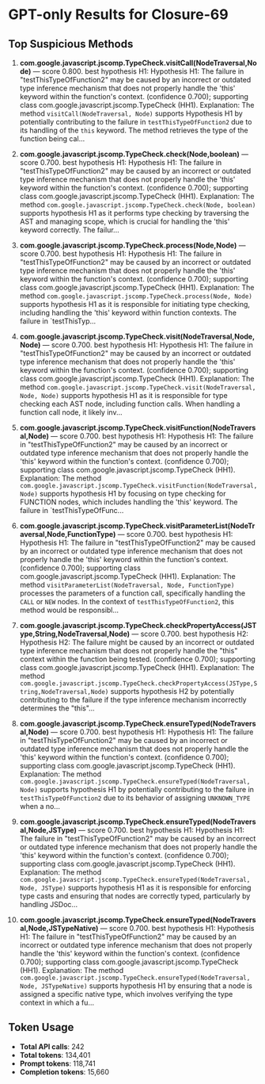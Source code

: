 # GPT-only Results for Closure-69

## Top Suspicious Methods

1. **com.google.javascript.jscomp.TypeCheck.visitCall(NodeTraversal,Node)** — score 0.800. best hypothesis H1: Hypothesis H1: The failure in "testThisTypeOfFunction2" may be caused by an incorrect or outdated type inference mechanism that does not properly handle the 'this' keyword within the function's context. (confidence 0.700); supporting class com.google.javascript.jscomp.TypeCheck (HH1).
    Explanation: The method `visitCall(NodeTraversal, Node)` supports Hypothesis H1 by potentially contributing to the failure in `testThisTypeOfFunction2` due to its handling of the `this` keyword. The method retrieves the type of the function being cal...

2. **com.google.javascript.jscomp.TypeCheck.check(Node,boolean)** — score 0.700. best hypothesis H1: Hypothesis H1: The failure in "testThisTypeOfFunction2" may be caused by an incorrect or outdated type inference mechanism that does not properly handle the 'this' keyword within the function's context. (confidence 0.700); supporting class com.google.javascript.jscomp.TypeCheck (HH1).
    Explanation: The method `com.google.javascript.jscomp.TypeCheck.check(Node, boolean)` supports hypothesis H1 as it performs type checking by traversing the AST and managing scope, which is crucial for handling the 'this' keyword correctly. The failur...

3. **com.google.javascript.jscomp.TypeCheck.process(Node,Node)** — score 0.700. best hypothesis H1: Hypothesis H1: The failure in "testThisTypeOfFunction2" may be caused by an incorrect or outdated type inference mechanism that does not properly handle the 'this' keyword within the function's context. (confidence 0.700); supporting class com.google.javascript.jscomp.TypeCheck (HH1).
    Explanation: The method `com.google.javascript.jscomp.TypeCheck.process(Node, Node)` supports hypothesis H1 as it is responsible for initiating type checking, including handling the 'this' keyword within function contexts. The failure in `testThisTyp...

4. **com.google.javascript.jscomp.TypeCheck.visit(NodeTraversal,Node,Node)** — score 0.700. best hypothesis H1: Hypothesis H1: The failure in "testThisTypeOfFunction2" may be caused by an incorrect or outdated type inference mechanism that does not properly handle the 'this' keyword within the function's context. (confidence 0.700); supporting class com.google.javascript.jscomp.TypeCheck (HH1).
    Explanation: The method `com.google.javascript.jscomp.TypeCheck.visit(NodeTraversal, Node, Node)` supports hypothesis H1 as it is responsible for type checking each AST node, including function calls. When handling a function call node, it likely inv...

5. **com.google.javascript.jscomp.TypeCheck.visitFunction(NodeTraversal,Node)** — score 0.700. best hypothesis H1: Hypothesis H1: The failure in "testThisTypeOfFunction2" may be caused by an incorrect or outdated type inference mechanism that does not properly handle the 'this' keyword within the function's context. (confidence 0.700); supporting class com.google.javascript.jscomp.TypeCheck (HH1).
    Explanation: The method `com.google.javascript.jscomp.TypeCheck.visitFunction(NodeTraversal, Node)` supports hypothesis H1 by focusing on type checking for FUNCTION nodes, which includes handling the 'this' keyword. The failure in `testThisTypeOfFunc...

6. **com.google.javascript.jscomp.TypeCheck.visitParameterList(NodeTraversal,Node,FunctionType)** — score 0.700. best hypothesis H1: Hypothesis H1: The failure in "testThisTypeOfFunction2" may be caused by an incorrect or outdated type inference mechanism that does not properly handle the 'this' keyword within the function's context. (confidence 0.700); supporting class com.google.javascript.jscomp.TypeCheck (HH1).
    Explanation: The method `visitParameterList(NodeTraversal, Node, FunctionType)` processes the parameters of a function call, specifically handling the `CALL` or `NEW` nodes. In the context of `testThisTypeOfFunction2`, this method would be responsibl...

7. **com.google.javascript.jscomp.TypeCheck.checkPropertyAccess(JSType,String,NodeTraversal,Node)** — score 0.700. best hypothesis H2: Hypothesis H2: The failure might be caused by an incorrect or outdated type inference mechanism that does not properly handle the "this" context within the function being tested. (confidence 0.700); supporting class com.google.javascript.jscomp.TypeCheck (HH1).
    Explanation: The method `com.google.javascript.jscomp.TypeCheck.checkPropertyAccess(JSType,String,NodeTraversal,Node)` supports hypothesis H2 by potentially contributing to the failure if the type inference mechanism incorrectly determines the "this"...

8. **com.google.javascript.jscomp.TypeCheck.ensureTyped(NodeTraversal,Node)** — score 0.700. best hypothesis H1: Hypothesis H1: The failure in "testThisTypeOfFunction2" may be caused by an incorrect or outdated type inference mechanism that does not properly handle the 'this' keyword within the function's context. (confidence 0.700); supporting class com.google.javascript.jscomp.TypeCheck (HH1).
    Explanation: The method `com.google.javascript.jscomp.TypeCheck.ensureTyped(NodeTraversal, Node)` supports hypothesis H1 by potentially contributing to the failure in `testThisTypeOfFunction2` due to its behavior of assigning `UNKNOWN_TYPE` when a no...

9. **com.google.javascript.jscomp.TypeCheck.ensureTyped(NodeTraversal,Node,JSType)** — score 0.700. best hypothesis H1: Hypothesis H1: The failure in "testThisTypeOfFunction2" may be caused by an incorrect or outdated type inference mechanism that does not properly handle the 'this' keyword within the function's context. (confidence 0.700); supporting class com.google.javascript.jscomp.TypeCheck (HH1).
    Explanation: The method `com.google.javascript.jscomp.TypeCheck.ensureTyped(NodeTraversal, Node, JSType)` supports hypothesis H1 as it is responsible for enforcing type casts and ensuring that nodes are correctly typed, particularly by handling JSDoc...

10. **com.google.javascript.jscomp.TypeCheck.ensureTyped(NodeTraversal,Node,JSTypeNative)** — score 0.700. best hypothesis H1: Hypothesis H1: The failure in "testThisTypeOfFunction2" may be caused by an incorrect or outdated type inference mechanism that does not properly handle the 'this' keyword within the function's context. (confidence 0.700); supporting class com.google.javascript.jscomp.TypeCheck (HH1).
    Explanation: The method `com.google.javascript.jscomp.TypeCheck.ensureTyped(NodeTraversal, Node, JSTypeNative)` supports hypothesis H1 by ensuring that a node is assigned a specific native type, which involves verifying the type context in which a fu...


## Token Usage

- **Total API calls**: 242
- **Total tokens**: 134,401
- **Prompt tokens**: 118,741
- **Completion tokens**: 15,660
